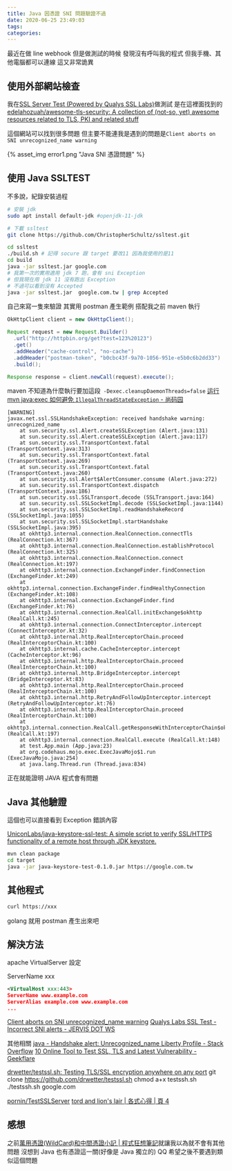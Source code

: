 ```yaml
---
title: Java 因憑證 SNI 問題驗證不過
date: 2020-06-25 23:49:03
tags:
categories:
---
```


最近在做 line webhook
但是做測試的時候
發現沒有呼叫我的程式
但我手機、其他電腦都可以連線
這又非常詭異

<!--more-->

## 使用外部網站檢查

我在[SSL Server Test (Powered by Qualys SSL Labs)](https://www.ssllabs.com/ssltest/)做測試
是在這裡面找到的[edelahozuah/awesome-tls-security: A collection of (not-so, yet) awesome resources related to TLS, PKI and related stuff](https://github.com/edelahozuah/awesome-tls-security)

這個網站可以找到很多問題
但主要不能連我是遇到的問題是`Client aborts on SNI unrecognized_name warning`

{% asset_img error1.png "Java SNI 憑證問題" %}



## 使用 Java SSLTEST

不多說，紀錄安裝過程

```bash
# 安裝 jdk
sudo apt install default-jdk #openjdk-11-jdk

# 下載 ssltest
git clone https://github.com/ChristopherSchultz/ssltest.git

cd ssltest
./build.sh # 記得 socure 跟 target 要改11 因為我使用的是11
cd build
java -jar ssltest.jar google.com
# 我第一次的實用適用 jdk 7 跑，會有 sni Exception
# 但我現在用 jdk 11 沒有跑出 Exception
# 不過可以看到沒有 Accepted
java -jar ssltest.jar  google.com.tw | grep Accepted


```

自己來寫一隻來驗證
其實用 postman 產生範例
搭配我之前 maven 執行
```java
OkHttpClient client = new OkHttpClient();

Request request = new Request.Builder()
  .url("http://httpbin.org/get?test=123%20123")
  .get()
  .addHeader("cache-control", "no-cache")
  .addHeader("postman-token", "b0cbc43f-9a70-1056-951e-e5b0c6b2dd33")
  .build();

Response response = client.newCall(request).execute();
```

maven 不知道為什麼執行要加這段` -Dexec.cleanupDaemonThreads=false`
[运行 mvn java:exec 如何避免 `IllegalThreadStateException` - 尚码园](https://www.shangmayuan.com/a/405034f1ec9c45fe8e1aa411.html)

```
[WARNING] 
javax.net.ssl.SSLHandshakeException: received handshake warning: unrecognized_name
    at sun.security.ssl.Alert.createSSLException (Alert.java:131)
    at sun.security.ssl.Alert.createSSLException (Alert.java:117)
    at sun.security.ssl.TransportContext.fatal (TransportContext.java:313)
    at sun.security.ssl.TransportContext.fatal (TransportContext.java:269)
    at sun.security.ssl.TransportContext.fatal (TransportContext.java:260)
    at sun.security.ssl.Alert$AlertConsumer.consume (Alert.java:272)
    at sun.security.ssl.TransportContext.dispatch (TransportContext.java:186)
    at sun.security.ssl.SSLTransport.decode (SSLTransport.java:164)
    at sun.security.ssl.SSLSocketImpl.decode (SSLSocketImpl.java:1144)
    at sun.security.ssl.SSLSocketImpl.readHandshakeRecord (SSLSocketImpl.java:1055)
    at sun.security.ssl.SSLSocketImpl.startHandshake (SSLSocketImpl.java:395)
    at okhttp3.internal.connection.RealConnection.connectTls (RealConnection.kt:367)
    at okhttp3.internal.connection.RealConnection.establishProtocol (RealConnection.kt:325)
    at okhttp3.internal.connection.RealConnection.connect (RealConnection.kt:197)
    at okhttp3.internal.connection.ExchangeFinder.findConnection (ExchangeFinder.kt:249)
    at okhttp3.internal.connection.ExchangeFinder.findHealthyConnection (ExchangeFinder.kt:108)
    at okhttp3.internal.connection.ExchangeFinder.find (ExchangeFinder.kt:76)
    at okhttp3.internal.connection.RealCall.initExchange$okhttp (RealCall.kt:245)
    at okhttp3.internal.connection.ConnectInterceptor.intercept (ConnectInterceptor.kt:32)
    at okhttp3.internal.http.RealInterceptorChain.proceed (RealInterceptorChain.kt:100)
    at okhttp3.internal.cache.CacheInterceptor.intercept (CacheInterceptor.kt:96)
    at okhttp3.internal.http.RealInterceptorChain.proceed (RealInterceptorChain.kt:100)
    at okhttp3.internal.http.BridgeInterceptor.intercept (BridgeInterceptor.kt:83)
    at okhttp3.internal.http.RealInterceptorChain.proceed (RealInterceptorChain.kt:100)
    at okhttp3.internal.http.RetryAndFollowUpInterceptor.intercept (RetryAndFollowUpInterceptor.kt:76)
    at okhttp3.internal.http.RealInterceptorChain.proceed (RealInterceptorChain.kt:100)
    at okhttp3.internal.connection.RealCall.getResponseWithInterceptorChain$okhttp (RealCall.kt:197)
    at okhttp3.internal.connection.RealCall.execute (RealCall.kt:148)
    at test.App.main (App.java:23)
    at org.codehaus.mojo.exec.ExecJavaMojo$1.run (ExecJavaMojo.java:254)
    at java.lang.Thread.run (Thread.java:834)
```

正在就能證明 JAVA 程式會有問題

## Java 其他驗證

這個也可以直接看到 Exception 錯誤內容

[UniconLabs/java-keystore-ssl-test: A simple script to verify SSL/HTTPS functionality of a remote host through JDK keystore.](https://github.com/UniconLabs/java-keystore-ssl-test)

```bash
mvn clean package
cd target
java -jar java-keystore-test-0.1.0.jar https://google.com.tw
```

## 其他程式

```bash
curl https://xxx
```

golang 就用 postman 產生出來吧

## 解決方法

apache  VirtualServer 設定

ServerName xxx

```xml
<VirtualHost xxx:443>
ServerName www.example.com
ServerAlias example.com www.example.com
...
```

[Client aborts on SNI unrecognized_name warning](https://qualys-secure.force.com/discussions/s/question/0D52L00004TnvXySAJ/client-aborts-on-sni-unrecognizedname-warning)
[Qualys Labs SSL Test - Incorrect SNI alerts - JERVIS DOT WS](https://jervis.ws/qualys-labs-ssl-test-incorrect-sni-alerts/)

其他相關
[java - Handshake alert: Unrecognized_name Liberty Profile - Stack Overflow](https://stackoverflow.com/questions/37206209/handshake-alert-unrecognized-name-liberty-profile)
[10 Online Tool to Test SSL, TLS and Latest Vulnerability - Geekflare](https://geekflare.com/ssl-test-certificate/)

[drwetter/testssl.sh: Testing TLS/SSL encryption anywhere on any port](https://github.com/drwetter/testssl.sh)
git clone https://github.com/drwetter/testssl.sh
chmod a+x testssh.sh
./testssh.sh google.com

[pornin/TestSSLServer](https://github.com/pornin/TestSSLServer)
[tord and lion's lair | 各式心得 | 頁 4](https://www.bear2little.net/wordpress/?paged=4)

## 感想

之前[萬用憑證(WildCard)和中間憑證小記 | 程式狂想筆記](https://malagege.github.io/blog/2018/10/10/%E8%90%AC%E7%94%A8%E6%86%91%E8%AD%89-WildCard-%E5%92%8C%E4%B8%AD%E9%96%93%E6%86%91%E8%AD%89%E5%B0%8F%E8%A8%98/)就讓我以為就不會有其他問題
沒想到 Java 也有憑證這一關(好像是 Java 獨立的)
QQ 希望之後不要遇到類似這個問題
